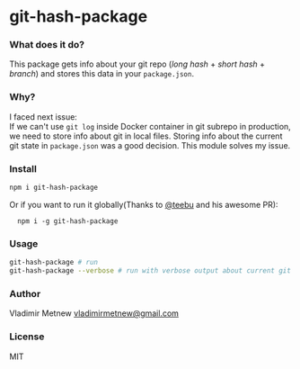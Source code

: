 # git-hash-package

### What does it do?
This package gets info about your git repo (*long hash* + *short hash* + *branch*) and stores this data in your `package.json`.

### Why?
I faced next issue:  
If we can't use `git log` inside Docker container in git subrepo in production, we need to store info about git in local files. Storing info about the current git state in `package.json` was a good decision.
This module solves my issue.

### Install
```bash
npm i git-hash-package
```

Or if you want to run it globally(Thanks to [@teebu](https://github.com/teebu) and his awesome PR):

```
  npm i -g git-hash-package
```

### Usage
```bash
git-hash-package # run
git-hash-package --verbose # run with verbose output about current git state (short + long hashes + branch)
```

### Author
Vladimir Metnew <vladimirmetnew@gmail.com>

### License
MIT
